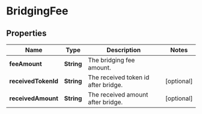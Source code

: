 

# BridgingFee


## Properties

| Name | Type | Description | Notes |
|------------ | ------------- | ------------- | -------------|
|**feeAmount** | **String** | The bridging fee amount. |  |
|**receivedTokenId** | **String** | The received token id after bridge. |  [optional] |
|**receivedAmount** | **String** | The received amount after bridge. |  [optional] |




